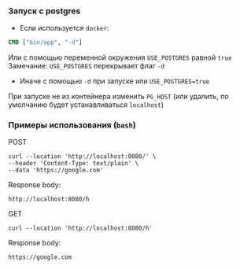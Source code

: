### Запуск с postgres
* Если используется `docker`:
```dockerfile
CMD ["bin/app", "-d"]
```
Или с помощью переменной окружения `USE_POSTGRES` равной `true`
Замечание: `USE_POSTGRES` перекрывает флаг `-d`
* Иначе с помощью `-d` при запуске или `USE_POSTGRES=true`

При запуске не из контейнера изменить `PG_HOST` (или удалить, 
по умолчанию будет устанавливаться `localhost`) 
### Примеры использования (`bash`)
POST
```
curl --location 'http://localhost:8080/' \
--header 'Content-Type: text/plain' \
--data 'https://google.com'
```
Response body:
```
http://localhost:8080/h
```
GET
```
curl --location 'http://localhost:8080/h'
```
Response body:
```
https://google.com
```